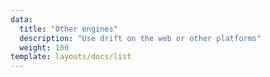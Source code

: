 ```yaml
---
data:
  title: "Other engines"
  description: "Use drift on the web or other platforms"
  weight: 100
template: layouts/docs/list
---
```

